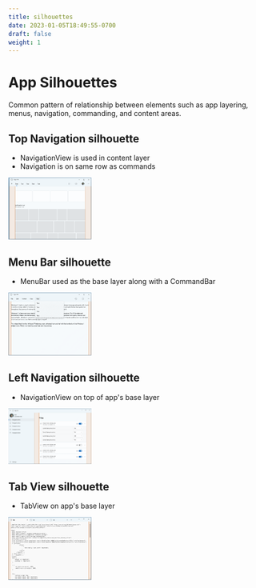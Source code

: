 ```yaml
---
title: silhouettes
date: 2023-01-05T18:49:55-0700
draft: false
weight: 1
---
```

# App Silhouettes
Common pattern of relationship between elements such as app layering, menus, navigation, commanding, and content areas.

## Top Navigation silhouette
- NavigationView is used in content layer
- Navigation is on same row as commands  
<img alt="A diagram depicting a NavigationView." src="DESIGN_Silhouettes-image1.png" width="33%" height="33%" />  

## Menu Bar silhouette
- MenuBar used as the base layer along with a CommandBar  
<img alt="A diagram depicting a MenuBar." src="DESIGN_Silhouettes-image2.png" width="33%" height="33%" />  

## Left Navigation silhouette
- NavigationView on top of app's base layer  
<img alt="A diagram depicting NavigationView on top." src="DESIGN_Silhouettes-image3.png" width="33%" height="33%" />  

## Tab View silhouette
- TabView on app's base layer  
<img alt="A diagram depicting a TabView." src="DESIGN_Silhouettes-image4.png" width="33%" height="33%" />  
